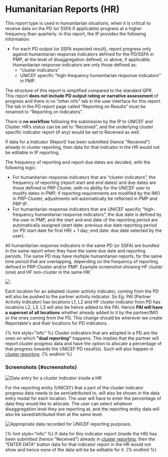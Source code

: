 # Humanitarian Reports \(HR\)

This report type is used in humanitarian situations, when it is critical to receive data on the PD \(or SSFA if applicable\) progress at a higher frequency than quarterly. In this report, the IP provides the following information:

* For each PD output \(or SSFA expected result\), report progress only against humanitarian response indicators defined for the PD/SSFA in PMP, at the level of disaggregation defined, or above, if applicable. Humanitarian response indicators are only those defined as:
  *  “cluster indicators”
  * UNICEF specific “high-frequency humanitarian response indicators” in PMP.

The structure of this report is simplified compared to the standard QPR. This report **does not include PD output rating or narrative assessment** of progress and there is no “other info" tab in the user interface for this report. The tab in the PD report page called “Reporting on Results” must be renamed to “Reporting on Indicators”.

There is **no workflow** following the submission by the IP to UNICEF and Cluster. HR’s status can be set to “Received”, and the underlying cluster specific indicator report \(if any\) would be set to Received as well.

If data for a Indicator \(Report\) has been submitted \(hence "Received"\) already in cluster reporting, then data for that indicator in the HR would not be editable in IP reporting.

The frequency of reporting and report due dates are decided, with the following logic:

* For humanitarian response indicators that are “cluster indicators”, the frequency of reporting \(report start and end dates\) and due dates are those defined in PRP Cluster, with no ability for the UNICEF user to modify dates in PMP; if reporting requirements are modified by the IMO in PRP-Cluster, adjustments will automatically be reflected in PMP and PRP-IP.
* For humanitarian response indicators that are UNICEF specific “high-frequency humanitarian response indicators”, the due date is defined by the user in PMP, and the start and end date of the reporting period are automatically assigned \(start date: previous due date reporting period \(or PD start date for first HR\) + 1 day; end date: due date selected by the user\).

All humanitarian response indicators in the same PD \(or SSFA\) are bundled in the same report when they have the same due date and reporting periods. The same PD may have multiple humanitarian reports, for the same time period that are overlapping, depending on the frequency of reporting defined in PRP-Cluster and/or PMP. Example screenshot showing HF cluster \(one\) and HF non-cluster in the same HR:

![](https://lh6.googleusercontent.com/z6VyMc2ZCHsJiN6WxXHA5E_RIMMAtAHQqiXYxCLFCp_d9PpNTYi0nEkJiCn5GyT1YgH2C_ueZuDYcFX7M-K-vynxX9-r1Oke8pGVs-TRA4aYK2k4zby7Yhp14HD2xjctoRsUnLOS)



Each location for an adopted cluster activity indicator, coming from the PD will also be pushed to the partner activity indicator. So Eg. PAI \(Partner Activity Indicator\) has locations L1, L2 and HF cluster indicator from PD has locations L2, L3. L3 will also be hence added to the PAI. Hence **PAI will have a superset of all locations** whether already added to it by the partner/IMO or the ones coming from the PD. This change should be wherever we create Reportable's and their locations for PD indicators.

{% hint style="info" %}
Cluster indicators that are adopted in a PD are the ones on which **"dual reporting"** happens. This implies that the partner will report cluster progress data and have the option to allocate a percentage of that progress towards the UNICEF PD result\(s\). Such will also happen in [cluster reporting](../../cluster-reporting/reporting-on-results/reporting-to-unicef.md).
{% endhint %}

### Screenshots {#screenshots}

![Data entry for a cluster indicator inside a HR](https://blobscdn.gitbook.com/v0/b/gitbook-28427.appspot.com/o/assets%2F-KzwqgC7O0kW5EDlHvvK%2F-LAWe30zunKHgZEeE0Kc%2F-LAWePAeUu1woi-KT2_4%2FReporting-IP-Enter-Data_02_V3_03.png?alt=media&token=9ef4a4fd-0818-4cea-8b5d-fe9238021db0)

For the reporting entity \(UNICEF\) that a part of the cluster indicator progress data needs to be sent/attributed to, will also be shown in the data entry modal for each location. The user will have to enter the percentage of data they would like to allocate. The user can select whatever disaggregation level they are reporting at, and the reporting entity data will also be saved/attributed then at the same level.

![Appropriate data recorded for UNICEF reporting purposes.](https://blobscdn.gitbook.com/v0/b/gitbook-28427.appspot.com/o/assets%2F-KzwqgC7O0kW5EDlHvvK%2F-LAWe30zunKHgZEeE0Kc%2F-LAWfBmgmu8jok8o8iS0%2FReporting-IP-Enter-Data_02_V3_04.png?alt=media&token=889757a7-8ff1-4788-88a2-75bcdbe64b6a)

{% hint style="info" %}
If data for this indicator report \(inside the HR\) has been submitted \(hence "Received"\) already in [cluster reporting](../../cluster-reporting/reporting-on-results/reporting-to-unicef.md), then the "ENTER DATA" button data for that indicator report in the HR would not show and hence none of the data will be be editable for it.
{% endhint %}



